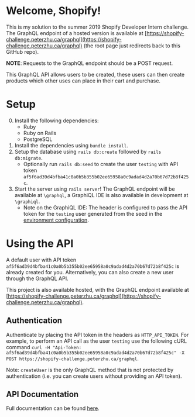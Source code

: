 # Welcome, Shopify!

This is my solution to the summer 2019 Shopify Developer Intern challenge. The GraphQL endpoint of a hosted version is available at [https://shopify-challenge.peterzhu.ca/graphql](https://shopify-challenge.peterzhu.ca/graphql) (the root page just redirects back to this GitHub repo).

**NOTE**: Requests to the GraphQL endpoint should be a POST request.

This GraphQL API allows users to be created, these users can then create products which other uses can place in their cart and purchase.

# Setup

0. Install the following dependencies:
    - Ruby
    - Ruby on Rails
    - PostgreSQL
1. Install the dependencies using `bundle install`.
2. Setup the database using `rails db:create` followed by `rails db:migrate`.
    - Optionally run `rails db:seed` to create the user `testing` with API token `af5f6ad39d4bfba41c0a0b5b355b02ee65958a0c9adad4d2a70b67d72b8f425c`.
3. Start the server using `rails server`! The GraphQL endpoint will be available at `\graphql`, a GraphiQL IDE is also available in development at `\graphiql`.
    - Note on the GraphiQL IDE: The header is configured to pass the API token for the `testing` user generated from the seed in the [environment configuration](https://github.com/peterzhu2118/shopify-summer-2019/blob/master/config/environments/development.rb#L72).

# Using the API

A default user with API token `af5f6ad39d4bfba41c0a0b5b355b02ee65958a0c9adad4d2a70b67d72b8f425c` is already created for you. Alternatively, you can also create a new user through the GraphQL API.

This project is also available hosted, with the GraphQL endpoint available at [https://shopify-challenge.peterzhu.ca/graphql](https://shopify-challenge.peterzhu.ca/graphql).

## Authentication

Authenticate by placing the API token in the headers as `HTTP_API_TOKEN`. For example, to perform an API call as the user `testing` use the following cURL command `curl -H "Api-Token: af5f6ad39d4bfba41c0a0b5b355b02ee65958a0c9adad4d2a70b67d72b8f425c" -X POST https://shopify-challenge.peterzhu.ca/graphql`.

Note: `createUser` is the only GraphQL method that is not protected by authentication (i.e. you can create users without providing an API token).

## API Documentation

Full documentation can be found [here](https://www.peterzhu.ca/shopify-summer-2019/).
